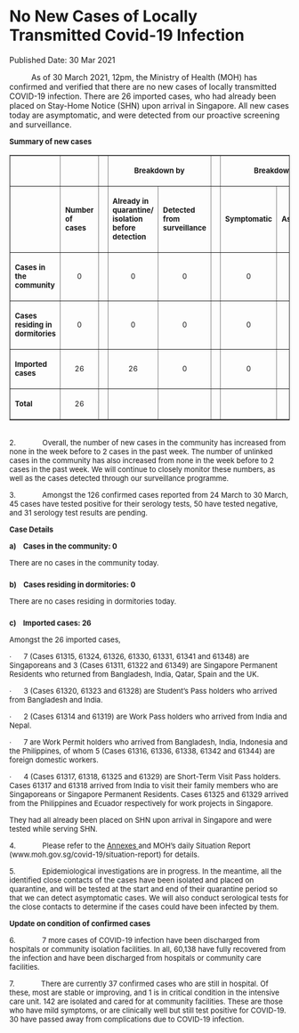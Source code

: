 <html>
    <meta http-equiv="Content-Type" content="text/html; charset=utf-8"/>
    <meta charset="utf-8"/>
    <title>No New Cases of Locally Transmitted Covid-19 Infection </title>
    <body><h1>No New Cases of Locally Transmitted Covid-19 Infection </h1>
    <p>Published Date: 30 Mar 2021</p> <p>&nbsp; &nbsp; &nbsp; &nbsp; &nbsp; As of 30 March 2021, 12pm, the Ministry of Health (MOH) has confirmed and verified that there are no new cases of locally transmitted COVID-19 infection. There are 26 imported cases, who had already been placed on Stay-Home Notice (SHN) upon arrival in Singapore. All new cases today are asymptomatic, and were detected from our proactive screening and surveillance.&nbsp;</p><p><span style="font-size: 13px;"><strong>Summary of new cases</strong></span></p><table border="1" cellspacing="0" cellpadding="0" width="453"><tbody><tr><td width="97"><p align="right"><span style="font-size: 13px;"><br></span></p></td><td width="45"><p><span style="font-size: 13px;"><br></span></p></td><td width="12" valign="top"><p><span style="font-size: 13px;"><br></span></p></td><td width="144" colspan="2"><p align="center"><span style="font-size: 13px;"><strong>Breakdown by</strong></span></p></td><td width="12" valign="top"><p><span style="font-size: 13px;"><br></span></p></td><td width="144" colspan="2"><p align="center"><span style="font-size: 13px;"><strong>Breakdown by</strong></span></p></td></tr><tr><td width="97"><p align="right"><span style="font-size: 13px;"><br></span></p></td><td width="45"><p><span style="font-size: 13px;"><strong>Number of cases</strong></span></p></td><td width="12" valign="top"><p><span style="font-size: 13px;"><br></span></p></td><td width="72"><p><span style="font-size: 13px;"><strong>Already in quarantine/ isolation before detection</strong></span></p></td><td width="72"><p><span style="font-size: 13px;"><strong>Detected from surveillance</strong></span></p></td><td width="12" valign="top"><p><span style="font-size: 13px;"><br></span></p></td><td width="72"><p><span style="font-size: 13px;"><strong>Symptomatic</strong></span></p></td><td width="72"><p><span style="font-size: 13px;"><strong>Asymptomatic</strong></span></p></td></tr><tr><td width="97"><p><span style="font-size: 13px;"><strong>Cases in the community</strong></span></p></td><td width="45"><p align="center"><span style="font-size: 13px;">0</span></p></td><td width="12" valign="top"><p align="center"><span style="font-size: 13px;"><br></span></p></td><td width="72"><p align="center"><span style="font-size: 13px;">0</span></p></td><td width="72"><p align="center"><span style="font-size: 13px;">0</span></p></td><td width="12" valign="top"><p align="center"><span style="font-size: 13px;"><br></span></p></td><td width="72"><p align="center"><span style="font-size: 13px;">0</span></p></td><td width="72"><p align="center"><span style="font-size: 13px;">0</span></p></td></tr><tr><td width="97"><p><span style="font-size: 13px;"><strong>Cases residing in dormitories</strong></span></p></td><td width="45"><p align="center"><span style="font-size: 13px;">0</span></p></td><td width="12" valign="top"><p align="center"><span style="font-size: 13px;"><br></span></p></td><td width="72"><p align="center"><span style="font-size: 13px;">0</span></p></td><td width="72"><p align="center"><span style="font-size: 13px;">0</span></p></td><td width="12" valign="top"><p align="center"><span style="font-size: 13px;"><br></span></p></td><td width="72"><p align="center"><span style="font-size: 13px;">0</span></p></td><td width="72"><p align="center"><span style="font-size: 13px;">0</span></p></td></tr><tr><td width="97"><p><span style="font-size: 13px;"><strong>Imported cases</strong></span></p></td><td width="45"><p align="center"><span style="font-size: 13px;">26</span></p></td><td width="12" valign="top"><p align="center"><span style="font-size: 13px;"><br></span></p></td><td width="72"><p align="center"><span style="font-size: 13px;">26</span></p></td><td width="72"><p align="center"><span style="font-size: 13px;">0</span></p></td><td width="12" valign="top"><p align="center"><span style="font-size: 13px;"><br></span></p></td><td width="72"><p align="center"><span style="font-size: 13px;">0</span></p></td><td width="72"><p align="center"><span style="font-size: 13px;">26</span></p></td></tr><tr><td width="97"><p><span style="font-size: 13px;"><strong>Total</strong></span></p></td><td width="45"><p align="center"><span style="font-size: 13px;">26</span></p></td><td width="12" valign="top"><p align="center"><span style="font-size: 13px;"><br></span></p></td><td width="72"><p align="center"><span style="font-size: 13px;"><br></span></p></td><td width="72"><p align="center"><span style="font-size: 13px;"><br></span></p></td><td width="12" valign="top"><p align="center"><span style="font-size: 13px;"><br></span></p></td><td width="72"><p align="center"><span style="font-size: 13px;"><br></span></p></td><td width="72"><p align="center"><span style="font-size: 13px;"><br></span></p></td></tr></tbody></table><p><span style="font-size: 13px;"><br>2.&nbsp;&nbsp;&nbsp;&nbsp;&nbsp;&nbsp;&nbsp;&nbsp;&nbsp;&nbsp;&nbsp;&nbsp; Overall, the number of new cases in the community has increased from none in the week before to 2 cases in the past week. The number of unlinked cases in the community has also increased from none in the week before to 2 cases in the past week.&nbsp;We will continue to closely monitor these numbers, as well as the cases detected through our surveillance programme.</span></p><p><span style="font-size: 13px;">3.&nbsp;&nbsp;&nbsp;&nbsp;&nbsp;&nbsp;&nbsp;&nbsp;&nbsp;&nbsp;&nbsp;&nbsp; Amongst the 126 confirmed cases reported from 24 March to 30 March, 45 cases have tested positive for their serology tests, 50 have tested negative, and 31 serology test results are pending.</span></p><p><span style="font-size: 13px;"><strong>Case Details</strong></span></p><p><span style="font-size: 13px;"><strong>a)&nbsp;&nbsp;&nbsp; </strong><strong>Cases in the community: 0</strong></span></p><p><span style="font-size: 13px;">There are no cases in the community today.</span></p><h3></h3><p><span style="font-size: 13px;"><strong>b)&nbsp;&nbsp;&nbsp; Cases residing in dormitories: 0</strong><strong></strong></span></p><p><span style="font-size: 13px;">There are no cases residing in dormitories today.</span></p><h3></h3><p><span style="font-size: 13px;"><strong>c)&nbsp;&nbsp;&nbsp; Imported cases: 26</strong><strong></strong></span></p><p><span style="font-size: 13px;">Amongst the 26 imported cases,</span></p><p><span style="font-size: 13px;">·&nbsp;&nbsp;&nbsp;&nbsp;&nbsp; 7 (Cases 61315, 61324, 61326, 61330, 61331, 61341 and 61348) are Singaporeans and 3 (Cases 61311, 61322 and 61349) are Singapore Permanent Residents who returned from Bangladesh, India, Qatar, Spain and the UK.</span></p><p><span style="font-size: 13px;">·&nbsp;&nbsp;&nbsp;&nbsp;&nbsp; 3 (Cases 61320, 61323 and 61328) are Student’s Pass holders who arrived from Bangladesh and India.</span></p><p><span style="font-size: 13px;">·&nbsp;&nbsp;&nbsp;&nbsp;&nbsp; 2 (Cases 61314 and 61319) are Work Pass holders who arrived from India and Nepal.</span></p><p><span style="font-size: 13px;">·&nbsp;&nbsp;&nbsp;&nbsp;&nbsp; 7 are Work Permit holders who arrived from Bangladesh, India, Indonesia and the Philippines, of whom 5 (Cases 61316, 61336, 61338, 61342 and 61344) are foreign domestic workers.</span></p><p><span style="font-size: 13px;">·&nbsp;&nbsp;&nbsp;&nbsp;&nbsp; 4 (Cases 61317, 61318, 61325 and 61329) are Short-Term Visit Pass holders. Cases 61317 and 61318 arrived from India to visit their family members who are Singaporeans or Singapore Permanent Residents. Cases 61325 and 61329 arrived from the Philippines and Ecuador respectively for work projects in Singapore.</span></p><p><span style="font-size: 13px;">They had all already been placed on SHN upon arrival in Singapore and were tested while serving SHN.</span></p><p><span style="font-size: 13px;">4.&nbsp;&nbsp;&nbsp;&nbsp;&nbsp;&nbsp;&nbsp;&nbsp;&nbsp;&nbsp;&nbsp;&nbsp; Please refer to the <a href="/docs/librariesprovider5/default-document-library/annexes-(30-mar)-(2).pdf?sfvrsn=bfbebf45_0" title="Annexes ">Annexes </a>and MOH’s daily Situation Report (www.moh.gov.sg/covid-19/situation-report) for details.</span></p><p><span style="font-size: 13px;"><a href="http://www.moh.gov.sg/covid-19/situation-report"></a></span></p><p><span style="font-size: 13px;">5.&nbsp;&nbsp;&nbsp;&nbsp;&nbsp;&nbsp;&nbsp;&nbsp;&nbsp;&nbsp;&nbsp;&nbsp; Epidemiological investigations are in progress. In the meantime, all the identified close contacts of the cases have been isolated and placed on quarantine, and will be tested at the start and end of their quarantine period so that we can detect asymptomatic cases. We will also conduct serological tests for the close contacts to determine if the cases could have been infected by them.</span></p><p><span style="font-size: 13px;"><strong></strong><strong>Update on condition of confirmed cases</strong></span></p><p><span style="font-size: 13px;">6.&nbsp;&nbsp;&nbsp;&nbsp;&nbsp;&nbsp;&nbsp;&nbsp;&nbsp;&nbsp;&nbsp;&nbsp; 7 more cases of COVID-19 infection have been discharged from hospitals or community isolation facilities. In all, 60,138 have fully recovered from the infection and have been discharged from hospitals or community care facilities.</span></p><p><span style="font-size: 13px;">7.&nbsp;&nbsp;&nbsp;&nbsp;&nbsp;&nbsp;&nbsp;&nbsp;&nbsp;&nbsp;&nbsp;&nbsp; There are currently 37 confirmed cases who are still in hospital. Of these, most are stable or improving, and 1 is in critical condition in the intensive care unit. 142 are isolated and cared for at community facilities. These are those who have mild symptoms, or are clinically well but still test positive for COVID-19. 30 have passed away from complications due to COVID-19 infection.</span></p><p>&nbsp;</p></body>
</html>